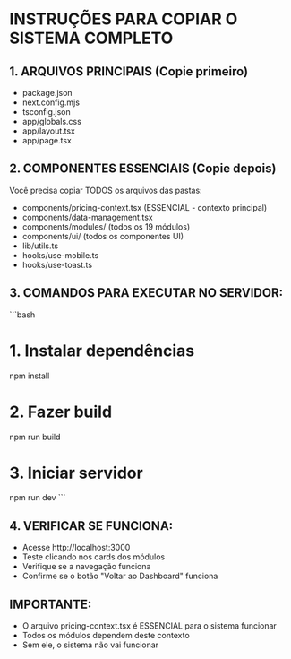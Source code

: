# INSTRUÇÕES PARA COPIAR O SISTEMA COMPLETO

## 1. ARQUIVOS PRINCIPAIS (Copie primeiro)
- package.json
- next.config.mjs  
- tsconfig.json
- app/globals.css
- app/layout.tsx
- app/page.tsx

## 2. COMPONENTES ESSENCIAIS (Copie depois)
Você precisa copiar TODOS os arquivos das pastas:
- components/pricing-context.tsx (ESSENCIAL - contexto principal)
- components/data-management.tsx
- components/modules/ (todos os 19 módulos)
- components/ui/ (todos os componentes UI)
- lib/utils.ts
- hooks/use-mobile.ts
- hooks/use-toast.ts

## 3. COMANDOS PARA EXECUTAR NO SERVIDOR:

\`\`\`bash
# 1. Instalar dependências
npm install

# 2. Fazer build
npm run build

# 3. Iniciar servidor
npm run dev
\`\`\`

## 4. VERIFICAR SE FUNCIONA:
- Acesse http://localhost:3000
- Teste clicando nos cards dos módulos
- Verifique se a navegação funciona
- Confirme se o botão "Voltar ao Dashboard" funciona

## IMPORTANTE:
- O arquivo pricing-context.tsx é ESSENCIAL para o sistema funcionar
- Todos os módulos dependem deste contexto
- Sem ele, o sistema não vai funcionar
